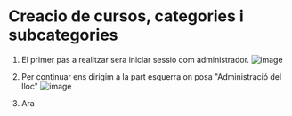 # Creacio de cursos, categories i subcategories

1. El primer pas a realitzar sera iniciar sessio com administrador.
![image](https://user-images.githubusercontent.com/107154929/212713392-ad13ed77-65bd-42d3-b42d-a6cc6d3edc34.png)

2. Per continuar ens dirigim a la part esquerra on posa "Administració del lloc"
![image](https://user-images.githubusercontent.com/107154929/212713259-9b96e7c2-e3a8-464a-8a9b-6bd9d184d3d3.png)

3. Ara
